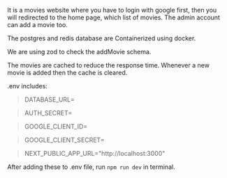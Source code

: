 It is a movies website where you have to login with google first, then you will redirected to the home page, which list of movies. The admin account can add a movie too.

The postgres and redis database are Containerized using docker.

We are using zod to check the addMovie schema.

The movies are cached to reduce the response time. Whenever a new movie is added then the cache is cleared.

.env includes:

> DATABASE_URL=

> AUTH_SECRET=

> GOOGLE_CLIENT_ID=

> GOOGLE_CLIENT_SECRET=

> NEXT_PUBLIC_APP_URL="http://localhost:3000"

After adding these to .env file, run `npm run dev` in terminal.
